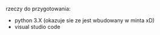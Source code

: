 rzeczy do przygotowania:
- python 3.X (okazuje sie ze jest wbudowany w minta xD)
- visual studio code